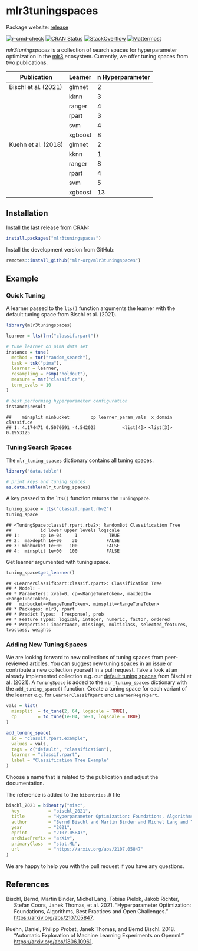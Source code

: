 
# mlr3tuningspaces

Package website: [release](https://mlr3tuningspaces.mlr-org.com/)

<!-- badges: start -->

[![r-cmd-check](https://github.com/mlr-org/mlr3tuningspaces/actions/workflows/r-cmd-check.yml/badge.svg)](https://github.com/mlr-org/mlr3tuningspaces/actions/workflows/r-cmd-check.yml)
[![CRAN
Status](https://www.r-pkg.org/badges/version-ago/mlr3tuningspaces)](https://cran.r-project.org/package=mlr3tuningspaces)
[![StackOverflow](https://img.shields.io/badge/stackoverflow-mlr3-orange.svg)](https://stackoverflow.com/questions/tagged/mlr3)
[![Mattermost](https://img.shields.io/badge/chat-mattermost-orange.svg)](https://lmmisld-lmu-stats-slds.srv.mwn.de/mlr_invite/)
<!-- badges: end -->

*mlr3tuningspaces* is a collection of search spaces for hyperparameter
optimization in the [mlr3](https://github.com/mlr-org/mlr3/) ecosystem.
Currently, we offer tuning spaces from two publications.

| Publication          | Learner | n Hyperparameter |
| -------------------- | ------- | ---------------- |
| Bischl et al. (2021) | glmnet  | 2                |
|                      | kknn    | 3                |
|                      | ranger  | 4                |
|                      | rpart   | 3                |
|                      | svm     | 4                |
|                      | xgboost | 8                |
| Kuehn et al. (2018)  | glmnet  | 2                |
|                      | kknn    | 1                |
|                      | ranger  | 8                |
|                      | rpart   | 4                |
|                      | svm     | 5                |
|                      | xgboost | 13               |

## Installation

Install the last release from CRAN:

``` r
install.packages("mlr3tuningspaces")
```

Install the development version from GitHub:

``` r
remotes::install_github("mlr-org/mlr3tuningspaces")
```

## Example

### Quick Tuning

A learner passed to the `lts()` function arguments the learner with the
default tuning space from Bischl et al. (2021).

``` r
library(mlr3tuningspaces)

learner = lts(lrn("classif.rpart"))

# tune learner on pima data set
instance = tune(
  method = tnr("random_search"),
  task = tsk("pima"),
  learner = learner,
  resampling = rsmp("holdout"),
  measure = msr("classif.ce"),
  term_evals = 10
)

# best performing hyperparameter configuration
instance$result
```

    ##    minsplit minbucket        cp learner_param_vals  x_domain classif.ce
    ## 1: 4.174471 0.5070691 -4.542023          <list[4]> <list[3]>  0.1953125

### Tuning Search Spaces

The `mlr_tuning_spaces` dictionary contains all tuning spaces.

``` r
library("data.table")

# print keys and tuning spaces
as.data.table(mlr_tuning_spaces)
```

A key passed to the `lts()` function returns the `TuningSpace`.

``` r
tuning_space = lts("classif.rpart.rbv2")
tuning_space
```

    ## <TuningSpace:classif.rpart.rbv2>: RandomBot Classification Tree
    ##           id lower upper levels logscale
    ## 1:        cp 1e-04     1            TRUE
    ## 2:  maxdepth 1e+00    30           FALSE
    ## 3: minbucket 1e+00   100           FALSE
    ## 4:  minsplit 1e+00   100           FALSE

Get learner argumented with tuning space.

``` r
tuning_space$get_learner()
```

    ## <LearnerClassifRpart:classif.rpart>: Classification Tree
    ## * Model: -
    ## * Parameters: xval=0, cp=<RangeTuneToken>, maxdepth=<RangeTuneToken>,
    ##   minbucket=<RangeTuneToken>, minsplit=<RangeTuneToken>
    ## * Packages: mlr3, rpart
    ## * Predict Types:  [response], prob
    ## * Feature Types: logical, integer, numeric, factor, ordered
    ## * Properties: importance, missings, multiclass, selected_features, twoclass, weights

### Adding New Tuning Spaces

We are looking forward to new collections of tuning spaces from
peer-reviewed articles. You can suggest new tuning spaces in an issue or
contribute a new collection yourself in a pull request. Take a look at
an already implemented collection e.g. our [default tuning
spaces](https://github.com/mlr-org/mlr3tuningspaces/blob/main/R/tuning_spaces_default.R)
from Bischl et al. (2021). A `TuningSpace` is added to the
`mlr_tuning_spaces` dictionary with the `add_tuning_space()` function.
Create a tuning space for each variant of the learner e.g. for
`LearnerClassifRpart` and `LearnerRegrRpart`.

``` r
vals = list(
  minsplit  = to_tune(2, 64, logscale = TRUE),
  cp        = to_tune(1e-04, 1e-1, logscale = TRUE)
)

add_tuning_space(
  id = "classif.rpart.example",
  values = vals,
  tags = c("default", "classification"),
  learner = "classif.rpart",
  label = "Classification Tree Example"
)
```

Choose a name that is related to the publication and adjust the
documentation.

The reference is added to the `bibentries.R` file

``` r
bischl_2021 = bibentry("misc",
  key           = "bischl_2021",
  title         = "Hyperparameter Optimization: Foundations, Algorithms, Best Practices and Open Challenges",
  author        = "Bernd Bischl and Martin Binder and Michel Lang and Tobias Pielok and Jakob Richter and Stefan Coors and Janek Thomas and Theresa Ullmann and Marc Becker and Anne-Laure Boulesteix and Difan Deng and Marius Lindauer",
  year          = "2021",
  eprint        = "2107.05847",
  archivePrefix = "arXiv",
  primaryClass  = "stat.ML",
  url           = "https://arxiv.org/abs/2107.05847"
)
```

We are happy to help you with the pull request if you have any
questions.

## References

<div id="refs" class="references hanging-indent">

<div id="ref-bischl_2021">

Bischl, Bernd, Martin Binder, Michel Lang, Tobias Pielok, Jakob Richter,
Stefan Coors, Janek Thomas, et al. 2021. “Hyperparameter Optimization:
Foundations, Algorithms, Best Practices and Open Challenges.”
<https://arxiv.org/abs/2107.05847>.

</div>

<div id="ref-kuehn_2018">

Kuehn, Daniel, Philipp Probst, Janek Thomas, and Bernd Bischl. 2018.
“Automatic Exploration of Machine Learning Experiments on Openml.”
<https://arxiv.org/abs/1806.10961>.

</div>

</div>
